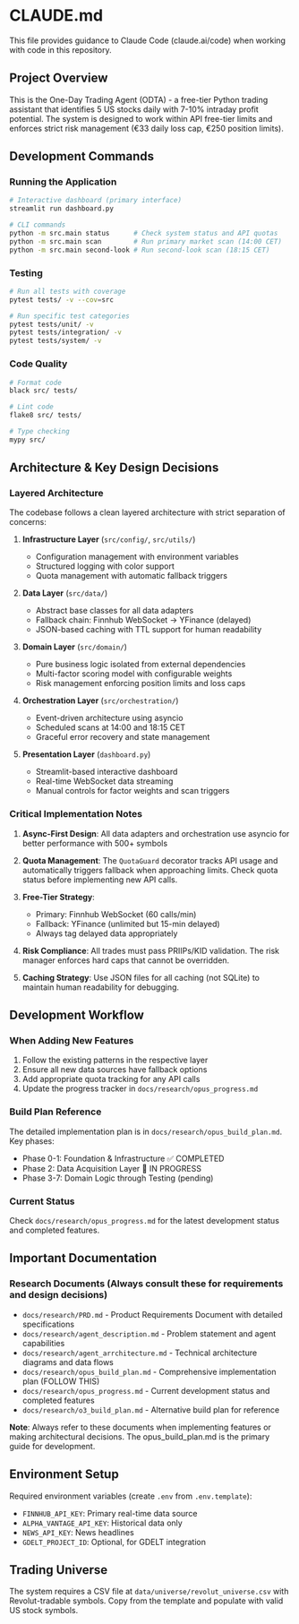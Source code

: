 # CLAUDE.md

This file provides guidance to Claude Code (claude.ai/code) when working with code in this repository.

## Project Overview

This is the One-Day Trading Agent (ODTA) - a free-tier Python trading assistant that identifies 5 US stocks daily with 7-10% intraday profit potential. The system is designed to work within API free-tier limits and enforces strict risk management (€33 daily loss cap, €250 position limits).

## Development Commands

### Running the Application
```bash
# Interactive dashboard (primary interface)
streamlit run dashboard.py

# CLI commands
python -m src.main status      # Check system status and API quotas
python -m src.main scan        # Run primary market scan (14:00 CET)
python -m src.main second-look # Run second-look scan (18:15 CET)
```

### Testing
```bash
# Run all tests with coverage
pytest tests/ -v --cov=src

# Run specific test categories
pytest tests/unit/ -v
pytest tests/integration/ -v
pytest tests/system/ -v
```

### Code Quality
```bash
# Format code
black src/ tests/

# Lint code
flake8 src/ tests/

# Type checking
mypy src/
```

## Architecture & Key Design Decisions

### Layered Architecture
The codebase follows a clean layered architecture with strict separation of concerns:

1. **Infrastructure Layer** (`src/config/`, `src/utils/`)
   - Configuration management with environment variables
   - Structured logging with color support
   - Quota management with automatic fallback triggers

2. **Data Layer** (`src/data/`)
   - Abstract base classes for all data adapters
   - Fallback chain: Finnhub WebSocket → YFinance (delayed)
   - JSON-based caching with TTL support for human readability

3. **Domain Layer** (`src/domain/`)
   - Pure business logic isolated from external dependencies
   - Multi-factor scoring model with configurable weights
   - Risk management enforcing position limits and loss caps

4. **Orchestration Layer** (`src/orchestration/`)
   - Event-driven architecture using asyncio
   - Scheduled scans at 14:00 and 18:15 CET
   - Graceful error recovery and state management

5. **Presentation Layer** (`dashboard.py`)
   - Streamlit-based interactive dashboard
   - Real-time WebSocket data streaming
   - Manual controls for factor weights and scan triggers

### Critical Implementation Notes

1. **Async-First Design**: All data adapters and orchestration use asyncio for better performance with 500+ symbols

2. **Quota Management**: The `QuotaGuard` decorator tracks API usage and automatically triggers fallback when approaching limits. Check quota status before implementing new API calls.

3. **Free-Tier Strategy**: 
   - Primary: Finnhub WebSocket (60 calls/min)
   - Fallback: YFinance (unlimited but 15-min delayed)
   - Always tag delayed data appropriately

4. **Risk Compliance**: All trades must pass PRIIPs/KID validation. The risk manager enforces hard caps that cannot be overridden.

5. **Caching Strategy**: Use JSON files for all caching (not SQLite) to maintain human readability for debugging.

## Development Workflow

### When Adding New Features
1. Follow the existing patterns in the respective layer
2. Ensure all new data sources have fallback options
3. Add appropriate quota tracking for any API calls
4. Update the progress tracker in `docs/research/opus_progress.md`

### Build Plan Reference
The detailed implementation plan is in `docs/research/opus_build_plan.md`. Key phases:
- Phase 0-1: Foundation & Infrastructure ✅ COMPLETED
- Phase 2: Data Acquisition Layer 🔄 IN PROGRESS
- Phase 3-7: Domain Logic through Testing (pending)

### Current Status
Check `docs/research/opus_progress.md` for the latest development status and completed features.

## Important Documentation

### Research Documents (Always consult these for requirements and design decisions)
- `docs/research/PRD.md` - Product Requirements Document with detailed specifications
- `docs/research/agent_description.md` - Problem statement and agent capabilities
- `docs/research/agent_arrchitecture.md` - Technical architecture diagrams and data flows
- `docs/research/opus_build_plan.md` - Comprehensive implementation plan (FOLLOW THIS)
- `docs/research/opus_progress.md` - Current development status and completed features
- `docs/research/o3_build_plan.md` - Alternative build plan for reference

**Note**: Always refer to these documents when implementing features or making architectural decisions. The opus_build_plan.md is the primary guide for development.

## Environment Setup

Required environment variables (create `.env` from `.env.template`):
- `FINNHUB_API_KEY`: Primary real-time data source
- `ALPHA_VANTAGE_API_KEY`: Historical data only
- `NEWS_API_KEY`: News headlines
- `GDELT_PROJECT_ID`: Optional, for GDELT integration

## Trading Universe

The system requires a CSV file at `data/universe/revolut_universe.csv` with Revolut-tradable symbols. Copy from the template and populate with valid US stock symbols.
